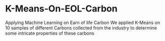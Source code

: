 # K-Means-On-EOL-Carbon
Applying Machine Learning on Earn of life Carbon
We applied K-Means on 10 samples of different Carbons collected from the industry to determine some intricate properties of these carbons
